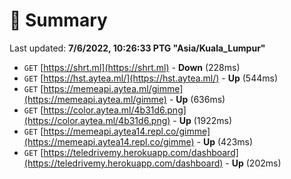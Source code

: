 # 📖 Summary
Last updated: **7/6/2022, 10:26:33 PTG "Asia/Kuala_Lumpur"**

- `GET` [https://shrt.ml](https://shrt.ml) - **Down** (228ms)
- `GET` [https://hst.aytea.ml/](https://hst.aytea.ml/) - **Up** (544ms)
- `GET` [https://memeapi.aytea.ml/gimme](https://memeapi.aytea.ml/gimme) - **Up** (636ms)
- `GET` [https://color.aytea.ml/4b31d6.png](https://color.aytea.ml/4b31d6.png) - **Up** (1922ms)
- `GET` [https://memeapi.aytea14.repl.co/gimme](https://memeapi.aytea14.repl.co/gimme) - **Up** (423ms)
- `GET` [https://teledrivemy.herokuapp.com/dashboard](https://teledrivemy.herokuapp.com/dashboard) - **Up** (202ms)
